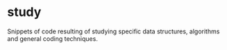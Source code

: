 study
=====

Snippets of code resulting of studying specific data structures, algorithms and general coding techniques.
